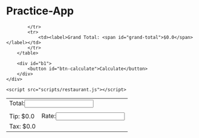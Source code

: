 # Practice-App
<!DOCTYPE html>
<html lang="en">
<head>
    <meta charset="UTF-8">
    <meta name="viewport" content="width=device-width, initial-scale=1.0">
    <meta http-equiv="X-UA-Compatible" content="ie=edge">
    <title>Restaurant Calculator</title>
    <link rel="stylesheet" type="text/css" href="css/style.css">
</head>
<body>
    <div id="main">
        <table class="c">
            <tr>
                <td colspan="3"><label for="total-field">Total:</label><input id="total-field" type="text" name="total-field"></td>
            </tr>
            <tr class="b">
            </tr>
                <td colspan="3"></td>
            <tr>
                <td><label>Tip: <span id="tip-rate">$0.0</span></label></td>
                <td><label for="rate-field">Rate:</label><input id="rate-field" type="text" name="rate-field" value="  "></td>
            </tr>
            <tr>
                <td><label>Tax: <span id="tax-rate">$0.0</span></label></td>
                
            </tr>
            <tr>
                <td><label>Grand Total: <span id="grand-total">$0.0</span></label></td>
            </tr>
        </table>
        
        <div id="b1">
            <button id="btn-calculate">Calculate</button>
        </div>
    </div>

    <script src="scripts/restaurant.js"></script>
</body>
</html>
